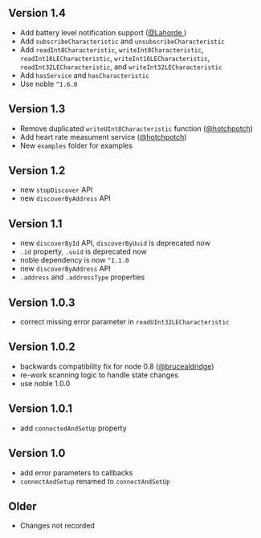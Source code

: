 ## Version 1.4

 * Add battery level notification support ([@Lahorde ](https://github.com/Lahorde ))
 * Add ```subscribeCharacteristic``` and ```unsubscribeCharacteristic```
 * Add ```readInt8Characteristic```, ```writeInt8Characteristic```, ```readInt16LECharacteristic```, ```writeInt16LECharacteristic```, ```readInt32LECharacteristic```, and ```writeInt32LECharacteristic```
 * Add ```hasService``` and ```hasCharacteristic```
 * Use noble ```^1.6.0```

## Version 1.3

 * Remove duplicated ```writeUInt8Characteristic``` function ([@hotchpotch](https://github.com/hotchpotch))
 * Add heart rate measument service ([@hotchpotch](https://github.com/hotchpotch))
 * New ```examples``` folder for examples

## Version 1.2

 * new ```stopDiscover``` API
 * new ```discoverByAddress``` API

## Version 1.1

 * new ```discoverById``` API, ```discoverByUuid``` is deprecated now
 * ```.id``` property, ```.uuid``` is deprecated now
 * noble dependency is now ```^1.1.0```
 * new ```discoverByAddress``` API
 * ```.address``` and ```.addressType``` properties

## Version 1.0.3

 * correct missing error parameter in ```readUInt32LECharacteristic```

## Version 1.0.2

 * backwards compatibility fix for node 0.8 ([@brucealdridge](https://github.com/brucealdridge))
 * re-work scanning logic to handle state changes
 * use noble 1.0.0

## Version 1.0.1

 * add ``connectedAndSetUp`` property

## Version 1.0

 * add error parameters to callbacks
 * ```connectAndSetup``` renamed to ```connectAndSetUp```

## Older

 * Changes not recorded


